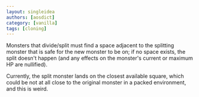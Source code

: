 ```yaml
---
layout: singleidea
authors: [aosdict]
category: [vanilla]
tags: [cloning]
---
```

Monsters that divide/split must find a space adjacent to the splitting monster that is safe for the new monster to be on; if no space exists, the split doesn't happen (and any effects on the monster's current or maximum HP are nullified).

Currently, the split monster lands on the closest available square, which could be not at all close to the original monster in a packed environment, and this is weird.
